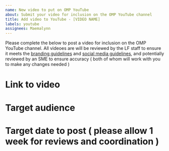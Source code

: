 ```yaml
---
name: New video to put on OMP YouTube
about: Submit your video for inclusion on the OMP YouTube channel
title: Add video to YouTube - [VIDEO NAME]
labels: youtube
assignees: Maemalynn
---
```


Please complete the below to post a video for inclusion on the OMP YouTube channel. All videoes are will be reviewed by the LF staff to ensure it meets the [branding guidelines](https://github.com/openmainframeproject/foundation/blob/master/BRANDING_GUIDELINES.md) and [social media guidelines](https://github.com/openmainframeproject/foundation/blob/master/SOCIAL_MEDIA_GUIDELINES.md), and potentially reviewed by an SME to ensure accuracy ( both of whom will work with you to make any changes needed )

# Link to video

# Target audience

# Target date to post ( please allow 1 week for reviews and coordination )
